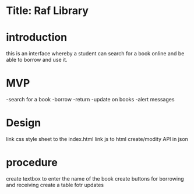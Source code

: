 # Title: Raf Library
# introduction
this is an interface whereby a student can search for a book online and be able to borrow and use it.

# MVP
-search for a book
-borrow
-return
-update on books
-alert messages

# Design
 link css style sheet to the index.html
 link js to html
 create/modity API in json

 # procedure
 create textbox to enter the name of the book
 create buttons for borrowing and receiving
 create a table fotr updates
 
